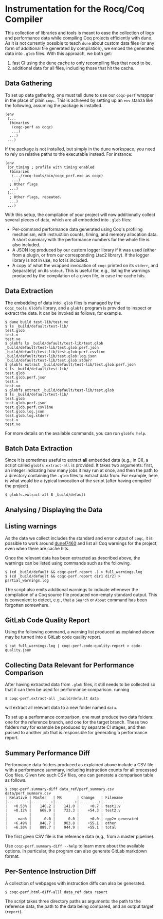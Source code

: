 Instrumentation for the Rocq/Coq Compiler
=========================================

This collection of libraries and tools is meant to ease the collection of logs
and performance data while compiling Coq projects efficiently with dune. As it
is not currently possible to teach `dune` about custom data files (or any form
of additional file generated by compilation), we embed the generated data into
`.glob` files. With this approach, we both get:
1. fast CI using the dune cache to only recompiling files that need to be,
2. additional data for all files, including those that hit the cache.

Data Gathering
--------------

To set up data gathering, one must tell dune to use our `coqc-perf` wrapper in
the place of plain `coqc`. This is achieved by setting up an `env` stanza like
the following, assuming the package is installed.
```
(env
 (...
  (binaries
   (coqc-perf as coqc)
   ...)
  ...)
 ...)
```
If the package is not installed, but simply in the dune workspace, you need to
rely on relative paths to the executable instead. For instance:
```
(env
 (br_timing ; profile with timing enabled
  (binaries
   (.../rocq-tools/bin/coqc_perf.exe as coqc)
   ...)
  ; Other flags
  ...)
 (...
  ; Other flags, repeated.
  ...)
 ...)
```
With this setup, the compilation of your project will now additionally collect
several pieces of data, which are all embedded into `.glob` files:
- Per-command performance data generated using Coq's profiling mechanism, with
  instruction counts, timing, and memory allocation data. A short summary with
  the performance numbers for the whole file is also included.
- A JSON log produced by our custom logger library if it was used (either from
  a plugin, or from our corresponding Ltac2 library). If the logger library is
  not in use, no lot is included.
- A copy of what the wrapped invocation of `coqc` printed on its `stderr`, and
  (separately) on its `stdout`. This is useful for, e.g., listing the warnings
  produced by the compilation of a given file, in case the cache hits.

Data Extraction
---------------

The embedding of data into `.glob` files is managed by the `Coqc_tools.Globfs`
library, and a `globfs` program is provided to inspect or extract the data. It
can be invoked as follows, for example.
```
$ dune build test-lib/test.vo
$ ls _build/default/test-lib/
test.glob
test.v
test.vo
$ globfs ls _build/default/test-lib/test.glob
_build/default/test-lib/test.glob:perf.json
_build/default/test-lib/test.glob:perf.csvline
_build/default/test-lib/test.glob:log.json
_build/default/test-lib/test.glob:stderr
$ globfs extract _build/default/test-lib/test.glob:perf.json
$ ls _build/default/test-lib/
test.glob
test.glob.perf.json
test.v
test.vo
$ globfs extract _build/default/test-lib/test.glob
$ ls _build/default/test-lib/
test.glob
test.glob.perf.json
test.glob.perf.csvline
test.glob.log.json
test.glob.log.stderr
test.v
test.vo
```
For more details on the available commands, you can run `globfs help`.

Batch Data Extraction
---------------------

Since it is sometimes useful to extract **all** embedded data (e.g., in CI), a
script called `globfs.extract-all` is provided. It takes two arguments: first,
an integer indicating how many jobs it may run at once, and then the path to a
directory containing the `.glob` files to extract data from. For example, here
is what would be a typical invocation of the script (after having compiled the
project).
```
$ globfs.extract-all 8 _build/default
```

Analysing / Displaying the Data
-------------------------------

## Listing warnings

As the data we collect includes the standard and error output of `coqc`, it is
possible to work around [dune!7460](https://github.com/ocaml/dune/issues/7460)
and list all Coq warnings for the project, even when there are cache hits.

Once the relevant data has been extracted as described above, the warnings can
be listed using commands such as the following.
```
$ (cd _build/default && coqc-perf.report .) > full_warnings.log
$ (cd _build/default && coqc-perf.report dir1 dir2) > partial_warnings.log
```
The script also emits additional warnings to indicate whenever the compilation
of a Coq source file produced non-empty standard output. This is convenient to
detect, e.g., that a `Search` or `About` command has been forgotten somewhere.

## GitLab Code Quality Report

Using the following command, a warning list produced as explained above may be
turned into a GitLab code quality report.
```
$ cat full_warnings.log | coqc-perf.code-quality-report > code-quality.json
```

## Collecting Data Relevant for Performance Comparison

After having extracted data from `.glob` files, it still needs to be collected
so that it can then be used for performance comparison. running
```
$ coqc-perf.extract-all _build/default data
```
will extract all relevant data to a new folder named `data`.

To set up a performance comparison, one must produce two data folders: one for
the reference branch, and one for the target branch. These two folders may for
example be produced by separate CI stages, and then passed to another job that
is responsible for generating a performance report.

## Summary Performance Diff

Performance data folders produced as explained above include a CSV file with a
performance summary, including instruction counts for all processed Coq files.
Given two such CSV files, one can generate a comparison table as follows.
```
$ coqc-perf.summary-diff data_ref/perf_summary.csv data/perf_summary.csv
| Relative | Master   | MR       | Change   | Filename
|---------:|---------:|---------:|---------:|----------
|   +0.53% |    140.2 |    141.0 |     +0.7 | test1.v
|   +8.12% |    668.9 |    723.3 |    +54.3 | test2.v
|          |          |          |          |
|    -nan% |      0.0 |      0.0 |     +0.0 | cpp2v-generated
|   +6.49% |    848.7 |    903.8 |    +55.1 | other
|   +6.20% |    889.7 |    944.9 |    +55.1 | total
```
The first given CSV file is the reference data (e.g., from a master pipeline).

Use `coqc-perf.summary-diff --help` to learn more about the available options.
In particular, the program can also generate GitLab markdown format.

## Per-Sentence Instruction Diff

A collection of webpages with instruction diffs can also be generated.
```
$ coqc-perf.html-diff-alll data_ref data report
```
The script takes three directory paths as arguments: the path to the reference
data, the path to the data being compared, and an output target (`report`).
